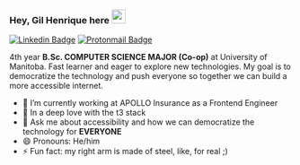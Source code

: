 ### Hey, Gil Henrique here <img src="https://media.giphy.com/media/hvRJCLFzcasrR4ia7z/giphy.gif" width="25px">
[![Linkedin Badge](https://img.shields.io/badge/LinkedIn-0077B5?style=for-the-badge&logo=linkedin&logoColor=white)](https://www.linkedin.com/in/gilhrpenner)
[![Protonmail Badge](https://img.shields.io/badge/ProtonMail-8B89CC?style=for-the-badge&logo=protonmail&logoColor=white)](mailto:gilpenner@proton.me)

4th year **B.Sc. COMPUTER SCIENCE MAJOR (Co-op)** at University of Manitoba. Fast learner and eager to explore new technologies. My goal is to democratize the technology and push everyone so together we can build a more accessible internet.

- 🔭 I’m currently working at APOLLO Insurance as a Frontend Engineer
- 🌱 In a deep love with the t3 stack
- 💬 Ask me about accessibility and how we can democratize the technology for **EVERYONE**
- 😄 Pronouns: He/him
- ⚡ Fun fact: my right arm is made of steel, like, for real ;)
